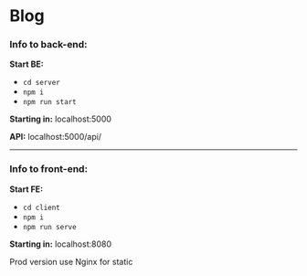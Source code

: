 # Blog

### Info to back-end:
**Start BE:** 
* `cd server`
* `npm i`
* `npm run start`

**Starting in:** localhost:5000

**API:** localhost:5000/api/

___

### Info to front-end:
**Start FE:** 
* `cd client`
* `npm i`
* `npm run serve`

**Starting in:** localhost:8080

Prod version use Nginx for static
